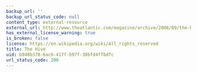 ```yaml
---
backup_url: ''
backup_url_status_code: null
content_type: external-resource
external_url: http://www.theatlantic.com/magazine/archive/2006/09/the-hive/5118/
has_external_license_warning: true
is_broken: false
license: https://en.wikipedia.org/wiki/All_rights_reserved
title: The Hive
uid: b948b378-6ac6-417f-b97f-38bfd4ffbdfc
url_status_code: 200
---
```


